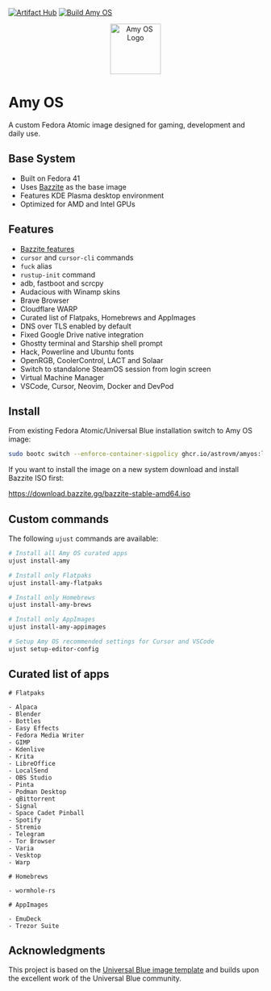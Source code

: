 [![Artifact Hub](https://img.shields.io/endpoint?url=https://artifacthub.io/badge/repository/amyos)](https://artifacthub.io/packages/container/amyos/amyos)
[![Build Amy OS](https://github.com/astrovm/amyos/actions/workflows/build.yml/badge.svg)](https://github.com/astrovm/amyos/actions/workflows/build.yml)

<div align="center">
  <picture>
    <source media="(prefers-color-scheme: light)" srcset="https://i.imgur.com/CqD0yyd.png">
    <img alt="Amy OS Logo" src="https://i.imgur.com/V6NLhnj.png" width="100">
  </picture>
</div>

# Amy OS

A custom Fedora Atomic image designed for gaming, development and daily use.

## Base System

- Built on Fedora 41
- Uses [Bazzite](https://bazzite.gg/) as the base image
- Features KDE Plasma desktop environment
- Optimized for AMD and Intel GPUs

## Features

- [Bazzite features](https://github.com/ublue-os/bazzite#about--features)
- `cursor` and `cursor-cli` commands
- `fuck` alias
- `rustup-init` command
- adb, fastboot and scrcpy
- Audacious with Winamp skins
- Brave Browser
- Cloudflare WARP
- Curated list of Flatpaks, Homebrews and AppImages
- DNS over TLS enabled by default
- Fixed Google Drive native integration
- Ghostty terminal and Starship shell prompt
- Hack, Powerline and Ubuntu fonts
- OpenRGB, CoolerControl, LACT and Solaar
- Switch to standalone SteamOS session from login screen
- Virtual Machine Manager
- VSCode, Cursor, Neovim, Docker and DevPod

## Install

From existing Fedora Atomic/Universal Blue installation switch to Amy OS image:

```bash
sudo bootc switch --enforce-container-sigpolicy ghcr.io/astrovm/amyos:latest
```

If you want to install the image on a new system download and install Bazzite ISO first:

<https://download.bazzite.gg/bazzite-stable-amd64.iso>

## Custom commands

The following `ujust` commands are available:

```bash
# Install all Amy OS curated apps
ujust install-amy

# Install only Flatpaks
ujust install-amy-flatpaks

# Install only Homebrews
ujust install-amy-brews

# Install only AppImages
ujust install-amy-appimages

# Setup Amy OS recommended settings for Cursor and VSCode
ujust setup-editor-config
```

## Curated list of apps

```
# Flatpaks

- Alpaca
- Blender
- Bottles
- Easy Effects
- Fedora Media Writer
- GIMP
- Kdenlive
- Krita
- LibreOffice
- LocalSend
- OBS Studio
- Pinta
- Podman Desktop
- qBittorrent
- Signal
- Space Cadet Pinball
- Spotify
- Stremio
- Telegram
- Tor Browser
- Varia
- Vesktop
- Warp

# Homebrews

- wormhole-rs

# AppImages

- EmuDeck
- Trezor Suite
```

## Acknowledgments

This project is based on the [Universal Blue image template](https://github.com/ublue-os/image-template) and builds upon the excellent work of the Universal Blue community.
